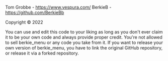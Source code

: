 Tom Grobbe - https://www.vespura.com/
BerkieB - https://github.com/BerkieBb

Copyright © 2022

You can use and edit this code to your liking as long as you don't ever claim it to be your own code and always provide proper credit. You're not allowed to sell berkie_menu or any code you take from it. If you want to release your own version of berkie_menu, you have to link the original GitHub repository, or release it via a forked repository.